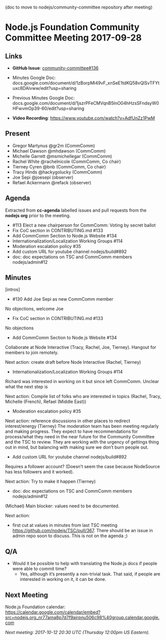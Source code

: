(doc to move to nodejs/community-committee repository after meeting)

# Node.js Foundation Community Committee Meeting 2017-09-28

## Links
* **GitHub Issue**: [community-committee#136](https://github.com/nodejs/community-committee/issues/136)

* Minutes Google Doc:
docs.google.com/document/d/1zBorpMl49vF_xnSeE1tdKQ58vQlSvTFYtuxc8DAlvww/edit?usp=sharing

* Previous Minutes Google Doc:
docs.google.com/document/d/1jszrPFeCMVqnB5lnO04hHzsSFndsyW0HFwvmOp39-60/edit?usp=sharing



* **Video Recording**:
https://www.youtube.com/watch?v=AdfUnZz1PwM

## Present

* Gregor Martynus @gr2m (CommComm)
* Michael Dawson @mhdawson (CommComm)
* Michelle Garrett @msmichellegar (CommComm)
* Rachel White @rachelnicole (CommComm, Co chair)
* Tierney Cyren @bnb (CommComm, Co chair)
* Tracy Hinds @hackygolucky (CommComm)
* Joe Sepi @joesepi (observer)
* Refael Ackermann @refack (observer)



## Agenda

Extracted from **cc-agenda** labelled issues and pull requests from the **nodejs org** prior to the meeting.

- #113 Elect a new chairperson for CommComm: Voting by secret ballot
- Fix CoC section in CONTRIBUTING.md #133
- Add CommComm Section to Node.js Website #134
- Internationalization/Localization Working Groups #114
- Moderation escalation policy #35
- Add custom URL for youtube channel nodejs/build#892
- doc: doc expectations on TSC and CommComm members nodejs/admin#12


## Minutes

[intros]

- #130 Add Joe Sepi as new CommComm member

No objections, welcome Joe 

- Fix CoC section in CONTRIBUTING.md #133

No objections

- Add CommComm Section to Node.js Website #134


Collaborate at Node Interactive (Tracy, Rachel, Joe, Tierney). Hangout for members to join remotely.

Next action: create draft before Node Interactive (Rachel, Tierney)

- Internationalization/Localization Working Groups #114

Richard was interested in working on it but since left CommComm. Unclear what the next step is

Next action: Compile list of folks who are interested in topics (Rachel, Tracy, Michelle (French), Refael (Middle East))

- Moderation escalation policy #35

Next action: reference discussions in other places to redirect interest/energy (Tierney)
The moderation team has been meeting regularly and making progress. They expect to have recommendations for process/what they need in the near future for the Community Committee and the TSC to review.  They are working with the urgency of gettings thing out in mind, but balancing with making sure we don’t burn people out.

- Add custom URL for youtube channel nodejs/build#892

Requires a follower account? (Doesn’t seem the case because NodeSource has less followers and it worked). 

Next action: Try to make it happen (Tierney)

- doc: doc expectations on TSC and CommComm members nodejs/admin#12

(Michael) Main blocker: values need to be documented.

Next action: 

- first cut at values in minutes from last TSC meeting https://github.com/nodejs/TSC/pull/367.  There should be an issue in admin repo soon to discuss.
This is not on the agenda ;)

[Add link to talk on node “values” by Bryan Cantrill]: https://vimeo.com/230142234.

## Q/A

- Would it be possible to help with translating the Node.js docs if people were able to commit time?
  - Yes, although it’s presently a non-trivial task. That said, if people are interested in working on it, it can be done.

## Next Meeting

Node.js Foundation calendar: <https://calendar.google.com/calendar/embed?src=nodejs.org_nr77ama8p7d7f9ajrpnu506c98%40group.calendar.google.com>

*Next meeting: 2017-10-12 20:30 UTC (Thursday 12:00pm US Eastern).*
